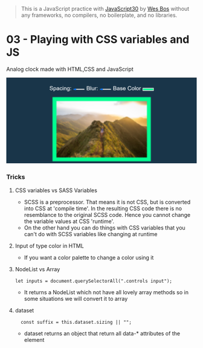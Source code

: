 > This is a JavaScript practice with [JavaScript30](https://javascript30.com/) by [Wes Bos](https://github.com/wesbos) without any frameworks, no compilers, no boilerplate, and no libraries.

# 03 - Playing with CSS variables and JS

Analog clock made with HTML,CSS and JavaScript

![](./images/demo.png)

<!-- view demo [here](https://amelieyeh.github.io/JS30/01-JSDrumKit/index.html) -->

<!-- ### ->main point ``` ```->code ``->highlight - ->bulleted point  -->

### Tricks

1. CSS variables vs SASS Variables

   - SCSS is a preprocessor. That means it is not CSS, but is converted into CSS at 'compile time'. In the resulting CSS code there is no resemblance to the original SCSS code. Hence you cannot change the variable values at CSS 'runtime'.
   - On the other hand you can do things with CSS variables that you can't do with SCSS variables like changing at runtime

2. Input of type color in HTML

   - If you want a color palette to change a color using it

3. NodeList vs Array
   ```
   let inputs = document.querySelectorAll(".controls input");
   ```
   - It returns a NodeList which not have all lovely array methods so in some situations we will convert it to array
4. dataset

   ```
     const suffix = this.dataset.sizing || "";
   ```

   - dataset returns an object that return all data-\* attributes of the element
